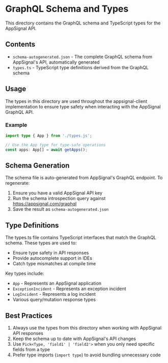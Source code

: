 # GraphQL Schema and Types

This directory contains the GraphQL schema and TypeScript types for the AppSignal API.

## Contents

- `schema-autogenerated.json` - The complete GraphQL schema from AppSignal's API, automatically generated
- `types.ts` - TypeScript type definitions derived from the GraphQL schema

## Usage

The types in this directory are used throughout the appsignal-client implementation to ensure type safety when interacting with the AppSignal GraphQL API.

### Example

```typescript
import type { App } from './types.js';

// Use the App type for type-safe operations
const apps: App[] = await getApps();
```

## Schema Generation

The schema file is auto-generated from AppSignal's GraphQL endpoint. To regenerate:

1. Ensure you have a valid AppSignal API key
2. Run the schema introspection query against https://appsignal.com/graphql
3. Save the result as `schema-autogenerated.json`

## Type Definitions

The types.ts file contains TypeScript interfaces that match the GraphQL schema. These types are used to:

- Ensure type safety in API responses
- Provide autocomplete support in IDEs
- Catch type mismatches at compile time

Key types include:

- `App` - Represents an AppSignal application
- `ExceptionIncident` - Represents an exception incident
- `LogIncident` - Represents a log incident
- Various query/mutation response types

## Best Practices

1. Always use the types from this directory when working with AppSignal API responses
2. Keep the schema up to date with AppSignal's API changes
3. Use `Pick<Type, 'field1' | 'field2'>` when you only need specific fields from a type
4. Prefer type imports (`import type`) to avoid bundling unnecessary code
